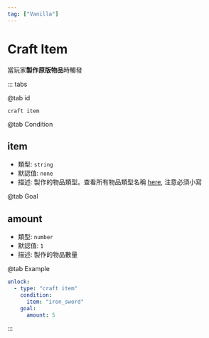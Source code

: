 ```yaml
---
tag: ["Vanilla"]
---
```


# Craft Item

當玩家**製作原版物品**時觸發

::: tabs

@tab id

`craft item`

@tab Condition

## item

- 類型: `string`
- 默認值: `none`
- 描述: 製作的物品類型。查看所有物品類型名稱 [here](https://bukkit.windit.net/javadoc/org/bukkit/Material.html), 注意必須小寫

@tab Goal

## amount <Badge text="可選" type="tip" />
- 類型: `number`
- 默認值: `1`
- 描述: 製作的物品數量

@tab Example

```yaml
unlock:
  - type: "craft item"
    condition:
      item: "iron_sword"
    goal:
      amount: 5
```

:::